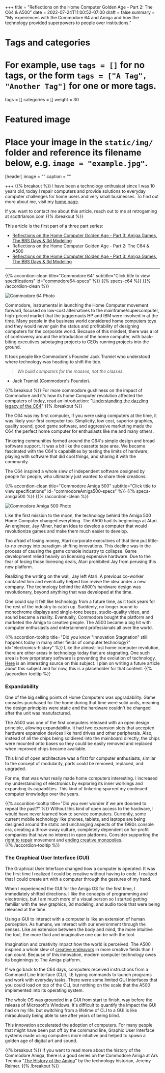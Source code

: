 +++
title = "Reflections on the Home Computer Golden Age - Part 2: The C64 & A500"
date = 2022-07-24T11:00:52-07:00
draft = false
summary = "My experiences with the Commodore 64 and Amiga and how the technology provided superpowers to people over institutions."
# Tags and categories
# For example, use `tags = []` for no tags, or the form `tags = ["A Tag", "Another Tag"]` for one or more tags.
tags = []
categories = []
weight = 30
# Featured image
# Place your image in the `static/img/` folder and reference its filename below, e.g. `image = "example.jpg"`.
[header]
image = ""
caption = ""

+++
{{% breakout %}}
I have been a technology enthusiast since I was 10 years old, today I repair computers and provide solutions to everyday computer challenges for home users and very small businesses. To find out more about me, visit my [home page](https://scottrlarson.com). 

If you want to contact me about this article, reach out to me at retrogaming at scottrlarson.com
{{% /breakout %}}

This article is the first part of a three part series:

- [Reflections on the Home Computer Golden Age - Part 3: Amiga Games, The BBS Days & 3d Modeling](/memorials/memorial-my-home-computer-reflections-part-1/)
- Reflections on the Home Computer Golden Age - Part 2: The C64 & A500
- [Reflections on the Home Computer Golden Age - Part 3: Amiga Games, The BBS Days & 3d Modeling](/memorials/memorial-my-home-computer-reflections-part-3/)

---

{{% accordion-clean title="Commodore 64" subtitle="Click title to view specifications" id="commodore64-specs" %}}
{{% specs-c64 %}}
{{% /accordion-clean %}}

![Commodore 64 Photo](/img/memorials/personal-computers/commodore64-perpective-view-blue-background.jpg)

Commodore, instrumental in launching the Home Computer movement forward, focused on low-cost alternatives to the mainframe/supercomputer, high-priced market that the juggernauts HP and IBM were involved in at the time. Many people in the business world considered home computers toys and they would never gain the status and profitability of designing computers for the corporate world. Because of this mindset, there was a lot of controversy around the introduction of the home computer, with back-biting executives sabotaging projects to CEOs running projects into the ground. 

It took people like Commodore's Founder Jack Tramiel who understood where technology was heading to shift the tide.

>*We build computers for the masses, not the classes*.  
- Jack Tramiel (Commodore's Founder).

{{% breakout %}}
For more commodore gushiness on the impact of Commodore and it's how its home Computer revolution affected the computers of today, read an introduction: "[Understanding the dazzling legacy of the C64](https://www.bitmapbooks.com/blogs/news/back-to-basic-understanding-the-dazzling-legacy-of-the-commodore-64)"
{{% /breakout %}}

The C64 was my first computer, if you were using computers at the time, it was likely your first computer too. Simplicity, low cost, superior graphics, quality sound, good game software, and aggressive marketing made the C64 the perfect home computer for enthusiasts like me and many others.

Tinkering communities formed around the C64's simple design and broad software support. It was a bit like the cassette tape area. We became fascinated with the C64's capabilities by testing the limits of hardware, playing with software that did cool things, and sharing it with the community.

The C64 inspired a whole slew of independent software designed by people for people, who ultimately just wanted to share their creations. 

{{% accordion-clean title="Commodore Amiga 500" subtitle="Click title to view specifications" id="commodoreAmiga500-specs" %}}
{{% specs-amiga500 %}}
{{% /accordion-clean %}}

![Commodore Amiga 500 Photo](/img/memorials/personal-computers/commodore-amiga-500-old-school.webp)

Like the first mission to the moon, the technology behind the Amiga 500 Home Computer changed everything. The A500 had its beginnings at Atari. An engineer, Jay Miner, had an idea to develop a computer that would revolutionize games and make them much easier to develop. 

Too afraid of losing money, Atari corporate executives of that time put little-to-no energy into paradigm-shifting innovations. This decline was in the process of causing the game console industry to collapse. Game development relied heavily on licensing expensive hardware. Due to the fear of losing those licensing deals, Atari prohibited Jay from perusing this new platform. 

Realizing the writing on the wall, Jay left Atari. A previous co-worker contacted him and eventually helped him revive the idea under a new company. The technology behind the A500's hardware design was revolutionary, beyond anything that was developed at the time. 

One could say it felt like technology from a future time, as it took years for the rest of the industry to catch up. Suddenly, no longer bound to monochrome displays and single-tone beeps, studio-quality video, and sound became a reality.  Eventually, Commodore bought the platform and marketed the Amiga to creative people. The A500 became a big hit with computer enthusiasts and entertainment professionals all over the world.

{{% accordion-tooltip title="Did you know \"Innovation Stagnation\" still happens today in many other fields of computer technology?" id="electronics-history" %}}
Like the almost-lost home computer revolution, there are other areas in technology today that are stagnating. One such area is how proprietary software is preventing the evolution of technology. [Here](https://ipwatchdog.com/2022/08/28/software-ownership-is-killing-innovation-controversial-author-calls-for-a-reboot/id=151077/) is an interesting source on this subject. I plan on writing a future article about this subject and for now, this is a placeholder for that content.
{{% /accordion-tooltip %}}

### Expandability
One of the big selling points of Home Computers was upgradability. Game consoles purchased for the home during that time were solid units, meaning the design principles were static and the hardware couldn't be changed after the unit was manufactured.

The A500 was one of the first computers released with an open design principle, allowing expandability. It had two expansion slots that accepted hardware expansion devices like hard drives and other peripherals. Also, instead of all the chips being soldiered into the mainboard directly, the chips were mounted onto bases so they could be easily removed and replaced when improved chips became available. 

This kind of open architecture was a first for computer enthusiasts, similar to the concept of modularity, parts could be removed, replaced, and upgraded. 

For me, that was what really made home computers interesting. I increased my understanding of electronics by exploring its inner workings and expanding its capabilities. This kind of tinkering spurred my continued computer knowledge over the years.

{{% accordion-tooltip title="Did you ever wonder if we are doomed to repeat the past?" %}}
Without this kind of open access to the hardware, I would have never learned how to service computers. Currently, some current mobile technology like phones, tablets, and laptops are being designed around the static and unchanging aspects of the  1980s console era, creating a throw-away culture, completely dependent on for-profit companies that have no interest in open platforms. Consider supporting the [right to repair](https://www.repair.org/stand-up) movement and [ending creative monopolies](https://www.endcreativemonopolies.com/).  
{{% /accordion-tooltip %}}

### The Graphical User Interface (GUI)
The Graphical User Interface changed how a computer is operated. It was the first time I realized I could be creative without having to code. I realized that I could create art with a computer through the gestures of my hand. 

When I experienced the GUI for the Amiga OS for the first time, I immediately shifted directions. I like the concepts of programming and electronics, but I am much more of a visual person so I started getting familiar with the new graphics, 3d modeling, and audio tools that were being released at the time.

Using a GUI to interact with a computer is like an extension of human perception. As humans, we interact with our environment through the senses. Like an extension between the body and mind, the more intuitive the tool, the more fluid and imaginative one can be with the tool. 

Imagination and creativity impact how the world is perceived. The A500 inspired a whole slew of [creative endeavors](https://www.indiegamewebsite.com/2018/10/19/the-complete-history-of-indie-games/) in more creative fields than I can count. Because of this innovation, modern computer technology owes its beginnings to The Amiga platform. 

If we go back to the C64 days, computers received instructions from a Command Line Interface (CLI), I.E typing commands to launch programs and work with everyday tasks. There were some limited GUI interfaces that you could load on top of the CLI, but nothing on the scale that the A500 implemented into its operating system. 

The whole OS was grounded in a GUI from start to finish, way before the release of Microsoft's Windows. It's difficult to quantify the impact the GUI had on my life, but switching from a lifetime of CLI to a GUI is like miraculously being able to see after years of being blind. 

This innovation accelerated the adoption of computers.  For many people that might have been put off by the command line, Graphic User Interface systems made using computers more intuitive and helped to spawn a golden age of digital art and sound. 

{{% breakout %}}
If you want to read more about the history of the Commodore Amiga, there is a good series on the Commodore Amiga at Ars Tecnica "[The History of the Amiga](https://arstechnica.com/series/history-of-the-amiga/)" by the technology historian, Jeremy Reimer.
{{% /breakout %}}  
